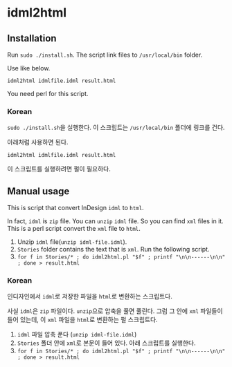 # idml2html

## Installation

Run `sudo ./install.sh`. The script link files to `/usr/local/bin` folder.

Use like below.

    idml2html idmlfile.idml result.html

You need perl for this script.

### Korean

`sudo ./install.sh`을 실행한다. 이 스크립트는 `/usr/local/bin` 폴더에 링크를 건다.

아래처럼 사용하면 된다.

    idml2html idmlfile.idml result.html

이 스크립트를 실행하려면 펄이 필요하다.


## Manual usage

This is script that convert InDesign `idml` to `html`.

In fact, `idml` is `zip` file. You can `unzip` `idml` file. So you can find `xml` files in it. This is a perl script convert the `xml` file to `html`.

1. Unzip `idml` file(`unzip idml-file.idml`).
2. `Stories` folder contains the text that is `xml`. Run the following script.
3. `for f in Stories/* ; do idml2html.pl "$f" ; printf "\n\n------\n\n" ; done > result.html`


### Korean

인디자인에서 `idml`로 저장한 파일을 `html`로 변환하는 스크립트다. 

사실 `idml`은 `zip` 파일이다. `unzip`으로 압축을 풀면 풀린다. 그럼 그 안에 `xml` 파일들이 들어 있는데, 이 `xml` 파일을 `html`로 변환하는 펄 스크립트다.

1. `idml` 파일 압축 푼다 (`unzip idml-file.idml`)
2. `Stories` 폴더 안에 `xml`로 본문이 들어 있다. 아래 스크립트를 실행한다.
3. `for f in Stories/* ; do idml2html.pl "$f" ; printf "\n\n------\n\n" ; done > result.html`
